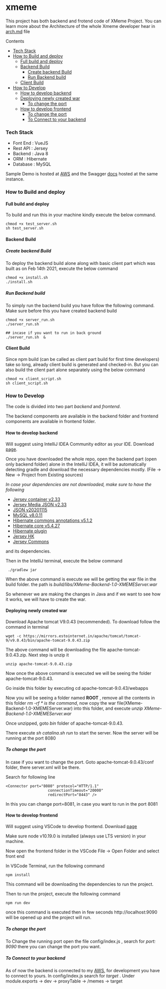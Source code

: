 # xmeme
This project has both backend and frotend code of XMeme Project. You can learn more about the Architecture of the whole Xmeme developer hear in [arch.md](arch.md) file

Contents

- [Tech Stack](#tech-stack)
- [How to Build and deploy](#how-to-build-and-deploy)
    - [Full build and deploy](#full-build-and-deploy)
    - [Backend Build](#backend-build)
        - [Create backend Build](#create-backend-build)
        - [Run Backend build](#run-backend-build)
    - [Client Build](#client-build)
- [How to Develop](#how-to-develop)
    - [How to develop backend](#how-to-develop-backend)
    - [Deploying newly created war](#deploying-newly-created-war)
        - [To change the port](#to-change-the-port)
    - [How to develop frontend](#how-to-develop-frontend)
        - [To change the port](#to-change-the-port)
        - [To Connect to your backend](#to-connect-to-your-backend)

### Tech Stack

- Font End  : VueJS
- Rest API  : Jersey
- Backend   : Java 8
- ORM       : Hibernate
- Database  : MySQL

Sample Demo is hosted at [AWS](http://ec2-18-218-95-245.us-east-2.compute.amazonaws.com:8081/) and the Swagger [docs](http://ec2-18-218-95-245.us-east-2.compute.amazonaws.com:8080/) hosted at the same instance.

### How to Build and deploy


#### Full build and deploy
To build and run this in your machine kindly execute the below command.

```shell
chmod +x test_server.sh
sh test_server.sh
```

#### Backend Build

##### Create backend Build

To deploy the backend build alone along with basic client part which was built as on Feb 14th 2021, execute the below command

```shell
chmod +x install.sh
./install.sh
```

##### Run Backend build

To simply run the backend build you have follow the following command. Make sure before this you have created backend build

```shell
chmod +x server_run.sh
./server_run.sh 

## incase if you want to run in back ground
./server_run.sh  &
```

#### Client Build

Since npm build (can  be called as client part build for first time developers) take so long, already client build is generated and checked-in. But you can also build the client part alone separately using the below command


```shell
chmod +x client_script.sh
sh client_script.sh
```

### How to Develop

The code is divided into two part *backend* and *frontend*. 

The backend components are available in the backend folder and frontend components are available in frontend folder.

#### How to develop backend

Will suggest using IntelliJ IDEA Community editor as your IDE. Download [page](https://www.jetbrains.com/idea/download/). 

Once you have downloaded the whole repo, open the backend part (open only backend folder) alone in the IntelliJ IDEA, it will be automatically detecting gradle and download the necessary dependencies mostly.  (File -> New -> Project from Existing sources)

*In case your dependencies are not downloaded, make sure to have the following*

- [Jersey container v2.33](https://repo1.maven.org/maven2/org/glassfish/jersey/containers/jersey-container-servlet-core/2.33/jersey-container-servlet-core-2.33.jar)
- [Jersey Media JSON v2.33](https://repo1.maven.org/maven2/org/glassfish/jersey/media/jersey-media-json-jackson/2.33/jersey-media-json-jackson-2.33.jar)
- [JSON v20201115](https://repo1.maven.org/maven2/org/json/json/20201115/json-20201115.jar)
- [MySQL v8.0.11](https://repo1.maven.org/maven2/mysql/mysql-connector-java/8.0.11/mysql-connector-java-8.0.11.jar)
- [Hibernate commons annotations v5.1.2](https://repo1.maven.org/maven2/org/hibernate/common/hibernate-commons-annotations/5.1.2.Final/hibernate-commons-annotations-5.1.2.Final.jar)
- [Hibernate core v5.4.27](https://repo1.maven.org/maven2/org/hibernate/hibernate-core/5.4.27.Final/hibernate-core-5.4.27.Final.jar)
- [Hibernate plugin](https://repo1.maven.org/maven2/org/hibernate/hibernate-gradle-plugin/5.4.27.Final/hibernate-gradle-plugin-5.4.27.Final.jar)
- [Jersey HK](https://repo1.maven.org/maven2/org/glassfish/jersey/inject/jersey-hk2/2.26/jersey-hk2-2.26.jar)
- [Jersey Commons](https://repo1.maven.org/maven2/org/glassfish/jersey/core/jersey-common/2.26/jersey-common-2.26.jar)

and its dependencies.


Then in the IntelliJ terminal,  execute the below command

```shell
 ./gradlew jar
 ```

When the above command is execute we will be getting the war file in the build folder. the path is *build/libs/XMeme-Backend-1.0-XMEMEServer.war* 

So whenever we are making the changes in Java and if we want to see how it works, we will have to create the war.


#### Deploying newly created war

Download Apache tomcat V9.0.43 (recommended). To download follow the command in terminal 

```shell
wget -c https://mirrors.estointernet.in/apache/tomcat/tomcat-9/v9.0.43/bin/apache-tomcat-9.0.43.zip
```

The above command will be downloading the file apache-tomcat-9.0.43.zip. Next step is unzip it

```shell
unzip apache-tomcat-9.0.43.zip
```

Now once the above command is executed we will be seeing the folder apache-tomcat-9.0.43.

Go inside this folder by executing cd apache-tomcat-9.0.43/webapps

Now you will be seeing a folder named **ROOT** , remove all the contents in this folder *rm -rf * is the command*, now copy the war file(XMeme-Backend-1.0-XMEMEServer.war) into this folder, and execute *unzip XMeme-Backend-1.0-XMEMEServer.war*

Once unzipped, goto *bin* folder of apache-tomcat-9.0.43.

There execute *sh catalina.sh run* to start the server. Now the server will be running at the port 8080


##### To change the port

In case if you want to change the port. Goto apache-tomcat-9.0.43/conf folder, there server.xml will be there. 

Search for following line

```
<Connector port="8080" protocol="HTTP/1.1"
                   connectionTimeout="20000"
                   redirectPort="8443" />
```

In this you can change port=8081, in case you want to run in the port 8081

#### How to develop frontend

Will suggest using VSCode to develop frontend. Download [page](https://code.visualstudio.com/download)

Make sure node v10.19.0 is installed (always use LTS version) in your machine.

Now open the frontend folder in the VSCode File -> Open Folder and select front end

In VSCode Terminal, run the following command

```shell
npm install
```

This command will be downloading the dependencies to run the project.

Then to run the project, execute the following command

```shell
npm run dev
```

once this command is executed then in few seconds http://localhost:9090 will be opened up and the project will run.


##### To change the port

To Change the running port open the file config/index.js , search for *port: 9090* there you can change the port you want.


##### To Connect to your backend

As of now the backend is connected to my [AWS](http://ec2-18-218-95-245.us-east-2.compute.amazonaws.com:8081/), for development you have to connect to yours. In config/index.js search for *target* . Under module.exports -> dev -> proxyTable -> /memes -> target